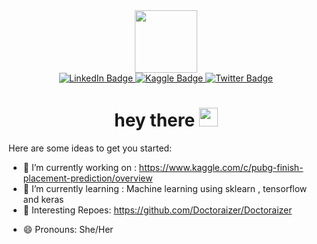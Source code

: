 



<div id="header" align="center">
  <img src="https://media.giphy.com/media/JWuBH9rCO2uZuHBFpm/giphy.gif" width="100"/>
</div>


<div id="badges" align="center">
  <a href="https://www.linkedin.com/in/raneemabdulazez/">
    <img src="https://img.shields.io/badge/LinkedIn-blue?style=for-the-badge&logo=linkedin&logoColor=white" alt="LinkedIn Badge"/>
  </a>
  <a href="https://www.kaggle.com/raneemghalyon">
    <img src="https://img.shields.io/static/v1?style=for-the-badge&message=Kaggle&color=222222&logo=Kaggle&logoColor=20BEFF&label" alt="Kaggle Badge"/>
  </a>
  <a href="your-twitter-URL">
    <img src="https://img.shields.io/badge/Twitter-blue?style=for-the-badge&logo=twitter&logoColor=white" alt="Twitter Badge"/>
  </a>
  
  <h1>
  hey there
  <img src="https://media.giphy.com/media/hvRJCLFzcasrR4ia7z/giphy.gif" width="30px"/>
</h1>

</div>








Here are some ideas to get you started:

- 🔭 I’m currently working on : https://www.kaggle.com/c/pubg-finish-placement-prediction/overview
- 🌱 I’m currently learning : Machine learning using sklearn , tensorflow and keras 
- 👯 Interesting Repoes:
      https://github.com/Doctoraizer/Doctoraizer
<!-- - 👯 I’m looking to collaborate on ... -->
<!-- - 🤔 I’m looking for help with ... -->
<!-- - 💬 Ask me about : -->
- 😄 Pronouns: She/Her
<!-- - ⚡ Fun fact: -->
